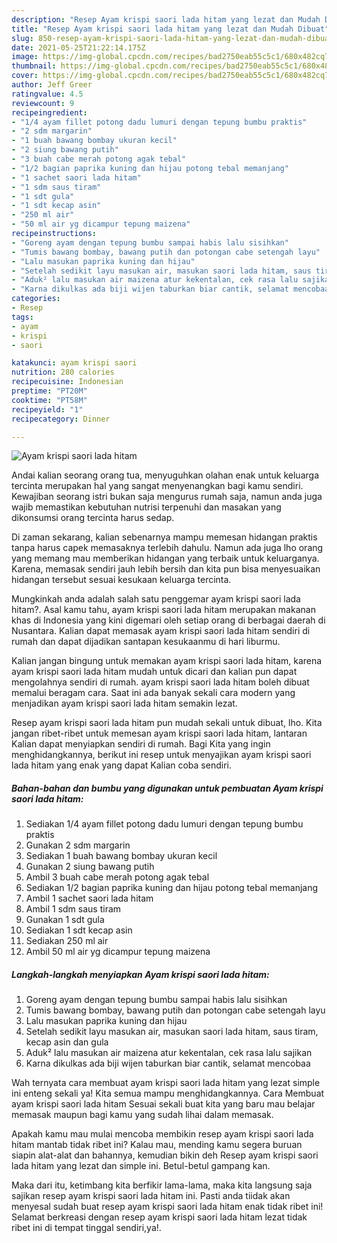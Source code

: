 ```yaml
---
description: "Resep Ayam krispi saori lada hitam yang lezat dan Mudah Dibuat"
title: "Resep Ayam krispi saori lada hitam yang lezat dan Mudah Dibuat"
slug: 850-resep-ayam-krispi-saori-lada-hitam-yang-lezat-dan-mudah-dibuat
date: 2021-05-25T21:22:14.175Z
image: https://img-global.cpcdn.com/recipes/bad2750eab55c5c1/680x482cq70/ayam-krispi-saori-lada-hitam-foto-resep-utama.jpg
thumbnail: https://img-global.cpcdn.com/recipes/bad2750eab55c5c1/680x482cq70/ayam-krispi-saori-lada-hitam-foto-resep-utama.jpg
cover: https://img-global.cpcdn.com/recipes/bad2750eab55c5c1/680x482cq70/ayam-krispi-saori-lada-hitam-foto-resep-utama.jpg
author: Jeff Greer
ratingvalue: 4.5
reviewcount: 9
recipeingredient:
- "1/4 ayam fillet potong dadu lumuri dengan tepung bumbu praktis"
- "2 sdm margarin"
- "1 buah bawang bombay ukuran kecil"
- "2 siung bawang putih"
- "3 buah cabe merah potong agak tebal"
- "1/2 bagian paprika kuning dan hijau potong tebal memanjang"
- "1 sachet saori lada hitam"
- "1 sdm saus tiram"
- "1 sdt gula"
- "1 sdt kecap asin"
- "250 ml air"
- "50 ml air yg dicampur tepung maizena"
recipeinstructions:
- "Goreng ayam dengan tepung bumbu sampai habis lalu sisihkan"
- "Tumis bawang bombay, bawang putih dan potongan cabe setengah layu"
- "Lalu masukan paprika kuning dan hijau"
- "Setelah sedikit layu masukan air, masukan saori lada hitam, saus tiram, kecap asin dan gula"
- "Aduk² lalu masukan air maizena atur kekentalan, cek rasa lalu sajikan"
- "Karna dikulkas ada biji wijen taburkan biar cantik, selamat mencobaa"
categories:
- Resep
tags:
- ayam
- krispi
- saori

katakunci: ayam krispi saori 
nutrition: 280 calories
recipecuisine: Indonesian
preptime: "PT20M"
cooktime: "PT58M"
recipeyield: "1"
recipecategory: Dinner

---
```



![Ayam krispi saori lada hitam](https://img-global.cpcdn.com/recipes/bad2750eab55c5c1/680x482cq70/ayam-krispi-saori-lada-hitam-foto-resep-utama.jpg)

Andai kalian seorang orang tua, menyuguhkan olahan enak untuk keluarga tercinta merupakan hal yang sangat menyenangkan bagi kamu sendiri. Kewajiban seorang istri bukan saja mengurus rumah saja, namun anda juga wajib memastikan kebutuhan nutrisi terpenuhi dan masakan yang dikonsumsi orang tercinta harus sedap.

Di zaman  sekarang, kalian sebenarnya mampu memesan hidangan praktis tanpa harus capek memasaknya terlebih dahulu. Namun ada juga lho orang yang memang mau memberikan hidangan yang terbaik untuk keluarganya. Karena, memasak sendiri jauh lebih bersih dan kita pun bisa menyesuaikan hidangan tersebut sesuai kesukaan keluarga tercinta. 



Mungkinkah anda adalah salah satu penggemar ayam krispi saori lada hitam?. Asal kamu tahu, ayam krispi saori lada hitam merupakan makanan khas di Indonesia yang kini digemari oleh setiap orang di berbagai daerah di Nusantara. Kalian dapat memasak ayam krispi saori lada hitam sendiri di rumah dan dapat dijadikan santapan kesukaanmu di hari liburmu.

Kalian jangan bingung untuk memakan ayam krispi saori lada hitam, karena ayam krispi saori lada hitam mudah untuk dicari dan kalian pun dapat mengolahnya sendiri di rumah. ayam krispi saori lada hitam boleh dibuat memalui beragam cara. Saat ini ada banyak sekali cara modern yang menjadikan ayam krispi saori lada hitam semakin lezat.

Resep ayam krispi saori lada hitam pun mudah sekali untuk dibuat, lho. Kita jangan ribet-ribet untuk memesan ayam krispi saori lada hitam, lantaran Kalian dapat menyiapkan sendiri di rumah. Bagi Kita yang ingin menghidangkannya, berikut ini resep untuk menyajikan ayam krispi saori lada hitam yang enak yang dapat Kalian coba sendiri.

<!--inarticleads1-->

##### Bahan-bahan dan bumbu yang digunakan untuk pembuatan Ayam krispi saori lada hitam:

1. Sediakan 1/4 ayam fillet potong dadu lumuri dengan tepung bumbu praktis
1. Gunakan 2 sdm margarin
1. Sediakan 1 buah bawang bombay ukuran kecil
1. Gunakan 2 siung bawang putih
1. Ambil 3 buah cabe merah potong agak tebal
1. Sediakan 1/2 bagian paprika kuning dan hijau potong tebal memanjang
1. Ambil 1 sachet saori lada hitam
1. Ambil 1 sdm saus tiram
1. Gunakan 1 sdt gula
1. Sediakan 1 sdt kecap asin
1. Sediakan 250 ml air
1. Ambil 50 ml air yg dicampur tepung maizena




<!--inarticleads2-->

##### Langkah-langkah menyiapkan Ayam krispi saori lada hitam:

1. Goreng ayam dengan tepung bumbu sampai habis lalu sisihkan
1. Tumis bawang bombay, bawang putih dan potongan cabe setengah layu
1. Lalu masukan paprika kuning dan hijau
1. Setelah sedikit layu masukan air, masukan saori lada hitam, saus tiram, kecap asin dan gula
1. Aduk² lalu masukan air maizena atur kekentalan, cek rasa lalu sajikan
1. Karna dikulkas ada biji wijen taburkan biar cantik, selamat mencobaa




Wah ternyata cara membuat ayam krispi saori lada hitam yang lezat simple ini enteng sekali ya! Kita semua mampu menghidangkannya. Cara Membuat ayam krispi saori lada hitam Sesuai sekali buat kita yang baru mau belajar memasak maupun bagi kamu yang sudah lihai dalam memasak.

Apakah kamu mau mulai mencoba membikin resep ayam krispi saori lada hitam mantab tidak ribet ini? Kalau mau, mending kamu segera buruan siapin alat-alat dan bahannya, kemudian bikin deh Resep ayam krispi saori lada hitam yang lezat dan simple ini. Betul-betul gampang kan. 

Maka dari itu, ketimbang kita berfikir lama-lama, maka kita langsung saja sajikan resep ayam krispi saori lada hitam ini. Pasti anda tiidak akan menyesal sudah buat resep ayam krispi saori lada hitam enak tidak ribet ini! Selamat berkreasi dengan resep ayam krispi saori lada hitam lezat tidak ribet ini di tempat tinggal sendiri,ya!.

